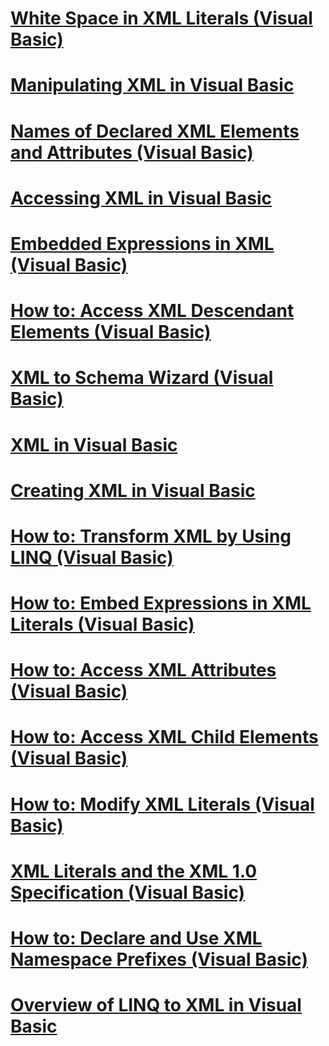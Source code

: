 # [White Space in XML Literals (Visual Basic)](white-space-in-xml-literals.md)
# [Manipulating XML in Visual Basic](manipulating-xml.md)
# [Names of Declared XML Elements and Attributes (Visual Basic)](names-of-declared-xml-elements-and-attributes.md)
# [Accessing XML in Visual Basic](accessing-xml.md)
# [Embedded Expressions in XML (Visual Basic)](embedded-expressions-in-xml.md)
# [How to: Access XML Descendant Elements (Visual Basic)](how-to-access-xml-descendant-elements.md)
# [XML to Schema Wizard (Visual Basic)](xml-to-schema-wizard.md)
# [XML in Visual Basic](index.md)
# [Creating XML in Visual Basic](creating-xml.md)
# [How to: Transform XML by Using LINQ (Visual Basic)](how-to-transform-xml-by-using-linq.md)
# [How to: Embed Expressions in XML Literals (Visual Basic)](how-to-embed-expressions-in-xml-literals.md)
# [How to: Access XML Attributes (Visual Basic)](how-to-access-xml-attributes.md)
# [How to: Access XML Child Elements (Visual Basic)](how-to-access-xml-child-elements.md)
# [How to: Modify XML Literals (Visual Basic)](how-to-modify-xml-literals.md)
# [XML Literals and the XML 1.0 Specification (Visual Basic)](xml-literals-and-the-xml-1-0-specification.md)
# [How to: Declare and Use XML Namespace Prefixes (Visual Basic)](how-to-declare-and-use-xml-namespace-prefixes.md)
# [Overview of LINQ to XML in Visual Basic](overview-of-linq-to-xml.md)
